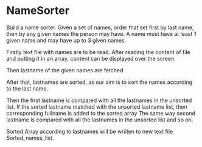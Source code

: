 # NameSorter
Build a name sorter. Given a set of names, order that set first by last name, then by any given names the person may have. A name must have at least 1 given name and may have up to 3 given names.

Firstly text file with names are to be read.
After reading the content of file and putting it in an array, content can be displayed over the screen.

Then lastname of the given names are fetched

After that, lastnames are sorted, as our aim is to sort the names according to the last name.

Then the first lastname is compared with all the lastnames in the unsorted list. 
If the sorted lastname matched with the unsorted lastname list, then corresponding fullname is added to the sorted array
The same way second lastname is compared with all the lastnames in the unsorted list and so on.

Sorted Array according to lastnames will be wriiten to new text file Sorted_names_list.


